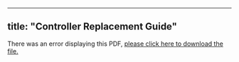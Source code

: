  ---
title: "Controller Replacement Guide"
---

<object data="https://www.truenas.com/docs/files/XControllerReplacement1.2.pdf" type="application/pdf" width="95%" height="1000">
  There was an error displaying this PDF, <a href="https://www.truenas.com/docs/files/XControllerReplacement1.2.pdf">please click here to download the file.</a>
</object>
